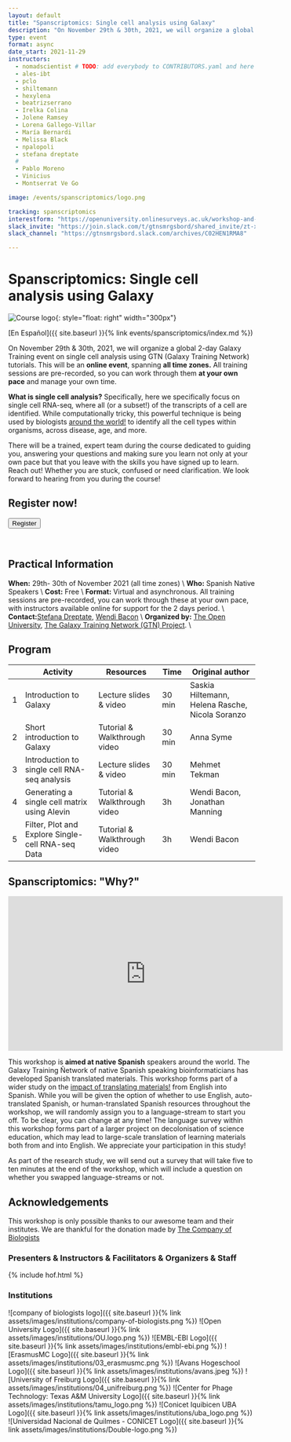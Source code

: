 ```yaml
---
layout: default
title: "Spanscriptomics: Single cell analysis using Galaxy"
description: "On November 29th & 30th, 2021, we will organize a global 2-day Galaxy Training event on single cell analysis using GTN (Galaxy Training Network) tutorials."
type: event
format: async
date_start: 2021-11-29
instructors:
  - nomadscientist # TODO: add everybody to CONTRIBUTORS.yaml and here
  - ales-ibt
  - pclo
  - shiltemann
  - hexylena
  - beatrizserrano
  - Irelka Colina
  - Jolene Ramsey
  - Lorena Gallego-Villar
  - María Bernardi
  - Melissa Black
  - npalopoli
  - stefana dreptate
  #
  - Pablo Moreno
  - Vinicius
  - Montserrat Ve Go

image: /events/spanscriptomics/logo.png

tracking: spanscriptomics
interestform: "https://openuniversity.onlinesurveys.ac.uk/workshop-and-study-registration-single-cell-analisis-using"
slack_invite: "https://join.slack.com/t/gtnsmrgsbord/shared_invite/zt-x7vinbs1-BA~Kht6N86JBhDq0uTIVdQ"
slack_channel: "https://gtnsmrgsbord.slack.com/archives/C02HEN1RMA8"

---
```


# Spanscriptomics: Single cell analysis using Galaxy

![Course logo](logo.png){: style="float: right" width="300px"}

[En Español]({{ site.baseurl }}{% link events/spanscriptomics/index.md %})

On November 29th & 30th, 2021, we will organize a global 2-day Galaxy Training event on single cell analysis using GTN (Galaxy Training Network) tutorials. This will be an **online event**, spanning **all time zones.** All training sessions are pre-recorded, so you can work through them **at your own pace** and manage your own time.


**What is single cell analysis?** Specifically, here we specifically focus on single cell RNA-seq, where all (or a subset!) of the transcripts of a cell are identified. While computationally tricky, this powerful technique is being used by biologists [around the world!](https://www.frontiersin.org/articles/10.3389/feduc.2021.710971/full#h1) to identify all the cell types within organisms, across disease, age, and more.

There will be a trained, expert team during the course dedicated to guiding you, answering your questions and making sure you learn not only at your own pace but that you leave with the skills you have signed up to learn. Reach out! Whether you are stuck, confused or need clarification. We look forward to hearing from you during the course!


## Register now!

<a href="{{page.interestform}}"><button type="button" class="btn btn-success btn-lg">Register</button></a>

<br/>


## Practical Information

**When:** 29th- 30th of November 2021 (all time zones) \\
**Who:** Spanish Native Speakers \\
**Cost:** Free \\
**Format:** Virtual and asynchronous. All training sessions are pre-recorded, you can work through these at your own pace, with instructors available online for support for the 2 days period. \\
**Contact:**[Stefana Dreptate](mailto:stefana.dreptate@gmail.com), [Wendi Bacon](mailto:Wendi.Bacon@gmail.com)  \\
**Organized by:** [The Open University](https://www.openuniversity.edu/), [The Galaxy Training Network (GTN) Project](https://training.galaxyproject.org/training-material/hall-of-fame). \\

## Program

|   |                  Activity                         |             Resources             |  Time  |              Original author                    |
|---|---------------------------------------------------|-----------------------------------|--------|-------------------------------------------------|
| 1 | Introduction to Galaxy                            | Lecture slides & video            | 30 min | Saskia Hiltemann, Helena Rasche, Nicola Soranzo |
| 2 | Short introduction to Galaxy                      | Tutorial & Walkthrough video      | 30 min | Anna Syme                                       |
| 3 | Introduction to single cell RNA-seq analysis      | Lecture slides & video            | 30 min | Mehmet Tekman                                   |
| 4 | Generating a single cell matrix using Alevin      | Tutorial & Walkthrough video      |  3h    | Wendi Bacon, Jonathan  Manning                  |
| 5 | Filter, Plot and Explore Single-cell RNA-seq Data | Tutorial & Walkthrough video      |  3h    | Wendi Bacon                                     |



## Spanscriptomics: "Why?"

<iframe width="560" height="315" src="https://www.youtube-nocookie.com/embed/PmEXcwjmhho" title="YouTube video player" frameborder="0" allow="accelerometer; autoplay; clipboard-write; encrypted-media; gyroscope; picture-in-picture" allowfullscreen></iframe>

This workshop is **aimed at native Spanish** speakers around the world. The Galaxy Training Ñetwork of native Spanish speaking bioinformaticians has developed Spanish translated materials. This workshop forms part of a wider study on the [impact of translating materials!](https://www.nature.com/articles/d41586-021-02218-x?utm_source=twt_nat&utm_medium=social&utm_campaign=nature) from English into Spanish. While you will be given the option of whether to use English, auto-translated Spanish, or human-translated Spanish resources throughout the workshop, we will randomly assign you to a language-stream to start you off. To be clear, you can change at any time!
The language survey within this workshop forms part of a larger project on decolonisation of science education, which may lead to large-scale translation of learning materials both from and into English. We appreciate your participation in this study!

As part of the research study, we will send out a survey that will take five to ten minutes at the end of the workshop, which will include a question on whether you swapped language-streams or not.


## Acknowledgements

This workshop is only possible thanks to our awesome team and their institutes.
We are thankful for the donation made by [The Company of Biologists](https://www.biologists.com/)

### Presenters & Instructors & Facilitators & Organizers & Staff

{% include hof.html %}

### Institutions

![company of biologists logo]({{ site.baseurl }}{% link assets/images/institutions/company-of-biologists.png %})  ![Open University Logo]({{ site.baseurl }}{% link assets/images/institutions/OU.logo.png %})  ![EMBL-EBI Logo]({{ site.baseurl }}{% link assets/images/institutions/embl-ebi.png %})  ![ErasmusMC Logo]({{ site.baseurl }}{% link assets/images/institutions/03_erasmusmc.png %})  ![Avans Hogeschool Logo]({{ site.baseurl }}{% link assets/images/institutions/avans.jpeg %})  ![University of Freiburg Logo]({{ site.baseurl }}{% link assets/images/institutions/04_unifreiburg.png %})  ![Center for Phage Technology: Texas A&M University Logo]({{ site.baseurl }}{% link assets/images/institutions/tamu_logo.png %})  ![Conicet Iquibicen UBA Logo]({{ site.baseurl }}{% link assets/images/institutions/uba_logo.png %}) ![Universidad Nacional de Quilmes - CONICET Logo]({{ site.baseurl }}{% link assets/images/institutions/Double-logo.png %})

